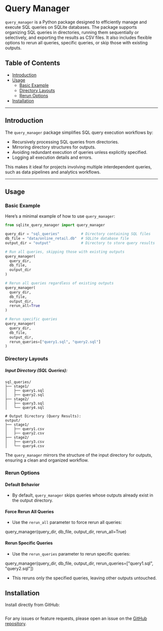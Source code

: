 # Query Manager

`query_manager` is a Python package designed to efficiently manage and execute SQL queries on SQLite databases. The package supports organizing SQL queries in directories, running them sequentially or selectively, and exporting the results as CSV files. It also includes flexible options to rerun all queries, specific queries, or skip those with existing outputs.

## Table of Contents

- [Introduction](#introduction)
- [Usage](#usage)
  - [Basic Example](#basic-example)
  - [Directory Layouts](#directory-layouts)
  - [Rerun Options](#rerun-options)
- [Installation](#installation)

---

## Introduction

The `query_manager` package simplifies SQL query execution workflows by:
- Recursively processing SQL queries from directories.
- Mirroring directory structures for outputs.
- Avoiding redundant execution of queries unless explicitly specified.
- Logging all execution details and errors.

This makes it ideal for projects involving multiple interdependent queries, such as data pipelines and analytics workflows.

---

## Usage

### Basic Example

Here’s a minimal example of how to use `query_manager`:

```python
from sqlite_query_manager import query_manager

query_dir = "sql_queries"          # Directory containing SQL files
db_file = "data/online_retail.db"  # SQLite database file
output_dir = "output"              # Directory to store query results

# Run all queries, skipping those with existing outputs
query_manager(
  query_dir,
  db_file,
  output_dir
)

# Rerun all queries regardless of existing outputs
query_manager(
  query_dir,
  db_file,
  output_dir,
  rerun_all=True
)

# Rerun specific queries
query_manager(
  query_dir,
  db_file,
  output_dir,
  rerun_queries=["query1.sql", "query2.sql"]
)
```

### Directory Layouts

##### Input Directory (SQL Queries):
```text
sql_queries/
├── stage1/
│   ├── query1.sql
│   ├── query2.sql
├── stage2/
│   ├── query3.sql
│   └── query4.sql

# Output Directory (Query Results):
output/
├── stage1/
│   ├── query1.csv
│   ├── query2.csv
├── stage2/
│   ├── query3.csv
│   └── query4.csv
```

The `query_manager` mirrors the structure of the input directory for outputs, ensuring a clean and organized workflow.

### Rerun Options

#### Default Behavior
- By default, `query_manager` skips queries whose outputs already exist in the output directory.

#### Force Rerun All Queries
- Use the `rerun_all` parameter to force rerun all queries:

query_manager(query_dir, db_file, output_dir, rerun_all=True)

#### Rerun Specific Queries
- Use the `rerun_queries` parameter to rerun specific queries:

query_manager(query_dir, db_file, output_dir, rerun_queries=["query1.sql", "query2.sql"])

- This reruns only the specified queries, leaving other outputs untouched.

## Installation

Install directly from GitHub:

```bash

```

For any issues or feature requests, please open an issue on the [GitHub 
repository](https://github.com/Thomas-Rauter/sqlite_query_manager).
